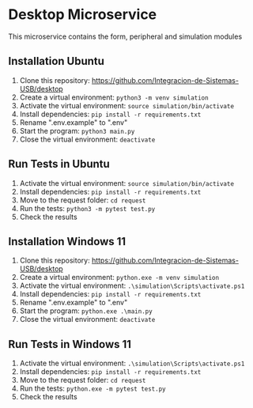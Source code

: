 # Desktop Microservice

This microservice contains the form, peripheral and simulation modules

## Installation Ubuntu

1. Clone this repository: https://github.com/Integracion-de-Sistemas-USB/desktop
2. Create a virtual environment: `python3 -m venv simulation`
3. Activate the virtual environment: `source simulation/bin/activate`
4. Install dependencies: `pip install -r requirements.txt`
5. Rename ".env.example" to ".env"
5. Start the program: `python3 main.py`
6. Close the virtual environment: `deactivate`

## Run Tests in Ubuntu

1. Activate the virtual environment: `source simulation/bin/activate`
2. Install dependencies: `pip install -r requirements.txt`
3. Move to the request folder: `cd request`
4. Run the tests: `python3 -m pytest test.py`
5. Check the results

## Installation Windows 11

1. Clone this repository: https://github.com/Integracion-de-Sistemas-USB/desktop
2. Create a virtual environment: `python.exe -m venv simulation`
3. Activate the virtual environment: `.\simulation\Scripts\activate.ps1`
4. Install dependencies: `pip install -r requirements.txt`
5. Rename ".env.example" to ".env"
5. Start the program: `python.exe .\main.py`
6. Close the virtual environment: `deactivate`

## Run Tests in Windows 11

1. Activate the virtual environment: `.\simulation\Scripts\activate.ps1`
2. Install dependencies: `pip install -r requirements.txt`
3. Move to the request folder: `cd request`
4. Run the tests: `python.exe -m pytest test.py`
5. Check the results

